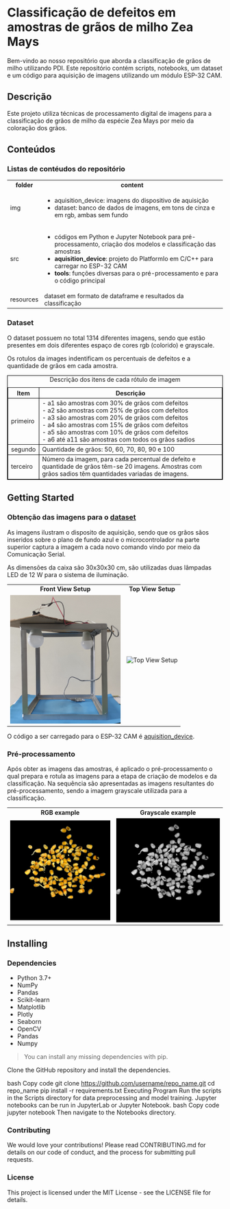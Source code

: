 # Classificação de defeitos em amostras de grãos de milho Zea Mays

Bem-vindo ao nosso repositório que aborda a classificação de grãos de milho utilizando PDI. Este repositório contém scripts, notebooks, um dataset e um código para aquisição de imagens utilizando um módulo ESP-32 CAM.

## Descrição
Este projeto utiliza técnicas de processamento digital de imagens para a classificação de grãos de milho da espécie Zea Mays por meio da coloração dos grãos.

## Conteúdos

### Listas de contéudos do repositório
<table>
  <tr>
    <td align="center"> <strong>folder</strong> </td>
    <td align="center"> <strong>content</strong> </td>
  </tr>
  <tr>
    <td>img</td>
    <td>
        <ul>
            <li>aquisition_device: imagens do dispositivo de aquisição</li>
            <li>dataset: banco de dados de imagens, em tons de cinza e em rgb, ambas sem fundo</li>
        </ul>
    </td>
  </tr>

  <tr>
    <td>src</td>
    <td>
        <ul>
            <li>códigos em Python e Jupyter Notebook para pré-processamento, criação dos modelos e classificação das amostras </li>
            <li><strong>aquisition_device</strong>: projeto do PlatformIo em C/C++ para carregar no ESP-32 CAM</li>
            <li><strong>tools</strong>: funções diversas para o pré-processamento e para o código principal</li>
        </ul>
    </td>
  </tr>

  <tr>
    <td>resources</td>
    <td>
        dataset em formato de dataframe e resultados da classificação
    </td>
  </tr>

</table>

### Dataset

O dataset possuem no total 1314 diferentes imagens, sendo que estão presentes em dois diferentes espaço de cores rgb (colorido) e grayscale.

Os rotulos da images indentificam os percentuais de defeitos e a quantidade de grãos em cada amostra.

<table style="width:100%; border:1px solid black;">
    <caption>Descrição dos itens de cada rótulo de imagem</caption>
    <thead>
        <tr>
            <th style="text-align:center; border:1px solid black;">Item</th>
            <th style="text-align:center; border:1px solid black;">Descrição</th>
        </tr>
    </thead>
    <tbody>
        <tr>
            <td style="border:1px solid black;">primeiro</td>
            <td style="border:1px solid black;">
                - a1 são amostras com 30% de grãos com defeitos<br>
                - a2 são amostras com 25% de grãos com defeitos<br>
                - a3 são amostras com 20% de grãos com defeitos<br>
                - a4 são amostras com 15% de grãos com defeitos<br>
                - a5 são amostras com 10% de grãos com defeitos<br>
                - a6 até a11 são amostras com todos os grãos sadios
            </td>
        </tr>
        <tr>
            <td style="border:1px solid black;">segundo</td>
            <td style="border:1px solid black;">Quantidade de grãos: 50, 60, 70, 80, 90 e 100</td>
        </tr>
        <tr>
            <td style="border:1px solid black;">terceiro</td>
            <td style="border:1px solid black;">Número da imagem, para cada percentual de defeito e quantidade de grãos têm-se 20 imagens. Amostras com grãos sadios têm quantidades variadas de imagens.</td>
        </tr>
    </tbody>
</table>


## Getting Started

### Obtenção das imagens para o [dataset](img/dataset/)

As imagens ilustram o disposito de aquisição, sendo que os grãos sãos inseridos sobre o plano de fundo azul e o microcontrolador na parte superior captura a imagem a cada novo comando vindo por meio da Comunicação Serial.

As dimensões da caixa são 30x30x30 cm, são utilizadas duas lâmpadas LED de 12 W para o sistema de iluminação.


<!-- <div style="display: flex; justify-content: space-around;">
    <figure>
        <figcaption><strong>Front View Setup</strong></figcaption>
        <img src="img/aquisition_device/setup_frontView.jpg" alt="Front View Setup" style="width: auto; height: 300px;">
    </figure>
    <figure>
        <figcaption><strong>Top View Setup</strong></figcaption>
        <img src="img/aquisition_device/setup_topView.jpg" alt="Top View Setup" style="width: auto; height: 300px;">
    </figure>
</div> -->


<table>
  <tr>
    <td align="center"> <strong>Front View Setup</strong> </td>
    <td align="center"> <strong>Top View Setup</strong> </td>
  </tr>
  <tr>
    <td><img src="img/aquisition_device/setup_frontView.jpg" alt="Front View Setup" style="width: auto; height: 300px;"></td>
    <td><img src="img/aquisition_device/setup_topView.jpg" alt="Top View Setup" style="width: auto; height: 300px;"></td>
  </tr>
</table>



O código a ser carregado para o ESP-32 CAM é [aquisition_device](src/aquisition_device/).

### Pré-processamento

Após obter as imagens das amostras, é aplicado o pré-processamento o qual prepara e rotula as imagens para a etapa de criação de modelos e da classificação. Na sequência são apresentadas as imagens resultantes do pré-processamento, sendo a imagem grayscale utilizada para a classificação.

<table>
  <tr>
    <td align="center"> <strong>RGB example</strong> </td>
    <td align="center"> <strong>Grayscale example</strong> </td>
  </tr>
  <tr>
    <td><img src="img/dataset/rgb/a1_100_1.jpg" alt="RGB example"></td>
    <td><img src="img/dataset/gray/a1_100_1.jpg" alt="Grayscale example"></td>
  </tr>
</table>


## Installing

### Dependencies
- Python 3.7+
- NumPy
- Pandas
- Scikit-learn
- Matplotlib
- Plotly
- Seaborn
- OpenCV
- Pandas
- Numpy

> You can install any missing dependencies with pip.

Clone the GitHub repository and install the dependencies.

bash
Copy code
git clone https://github.com/username/repo_name.git
cd repo_name
pip install -r requirements.txt
Executing Program
Run the scripts in the Scripts directory for data preprocessing and model training.
Jupyter notebooks can be run in JupyterLab or Jupyter Notebook.
bash
Copy code
jupyter notebook
Then navigate to the Notebooks directory.

### Contributing
We would love your contributions! Please read CONTRIBUTING.md for details on our code of conduct, and the process for submitting pull requests.

### License
This project is licensed under the MIT License - see the LICENSE file for details.
